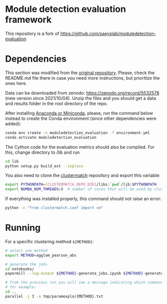 # Module detection evaluation framework

This repository is a fork of https://github.com/saeyslab/moduledetection-evaluation

# Dependencies
This section was modified from the [original repository](https://github.com/saeyslab/moduledetection-evaluation).
Please, check the README.md file there in case you need more instructions, but prioritize the ones here.

Data can be downloaded from zenodo: https://zenodo.org/record/5532578 (new version since 2021/10/04).
Unzip the files and you should get a data and results folder in the root directory of the repo.

After installing [Anaconda or Miniconda](https://www.continuum.io/downloads), please, run the command below instead to create the Conda environment (since other dependencies were added):
```bash
conda env create -n moduledetection_evaluation -f environment.yml
conda activate moduledetection_evaluation
```

The Cython code for the evaluation metrics should also be compiled. For this, change directory to /lib and run
```bash
cd lib
python setup.py build_ext --inplace
```

You also need to clone the [clustermatch](https://github.com/greenelab/clustermatch-gene-expr) repository and export this variable:

```bash
export PYTHONPATH=[CLUSTERMATCH_REPO_DIR]/libs:`pwd`/lib:$PYTHONPATH
export NUMBA_NUM_THREADS=3  # number of cores that will be used by clustermatch
```

If everything was installed properly, this command should not raise an error:
```bash
python -c "from clustermatch.coef import cm"
```

# Running

For a specific clustering method `${METHOD}`:

```bash
# select one method
export METHOD=agglom_pearson_abs

# generate the jobs
cd notebooks/
papermill --log-output ${METHOD}-generate_jobs.ipynb ${METHOD}-generate_jobs.ipynb

# from the previous run you will see a message indicating which command you have to run next
# for example:
cd ..
parallel -j 3 -a tmp/paramexplo/{METHOD}.txt
```
